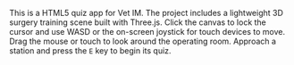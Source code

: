 This is a HTML5 quiz app for Vet IM.
The project includes a lightweight 3D surgery training scene built with Three.js.
Click the canvas to lock the cursor and use WASD or the on-screen joystick for touch devices to move. Drag the mouse or touch to look around the operating room. Approach a station and press the `E` key to begin its quiz.
